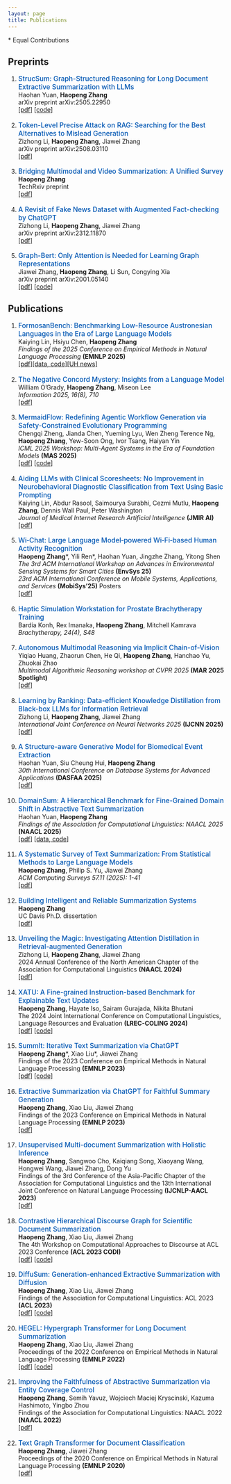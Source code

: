 ```yaml
---
layout: page
title: Publications
---
```


<!-- 
  CSS styles to format the publication list.
  This block makes the paper titles blue and slightly larger.
-->
<style>
  .paper-title {
    font-size: 1.1em; /* Makes the font slightly larger */
    font-weight: 500; /* Makes the font a bit bolder */
    color: #0056b3;  /* A nice shade of blue */
  }
  /* Optional: Add a bit more space between list items for readability */
  ol li {
    margin-bottom: 1.25em; 
  }
</style>

\* Equal Contributions

## Preprints
<ol>

<li>
<span class="paper-title">StrucSum: Graph-Structured Reasoning for Long Document Extractive Summarization with LLMs</span>
<br>Haohan Yuan, <b>Haopeng Zhang</b>
<br>arXiv preprint arXiv:2505.22950
<br><a href="https://arxiv.org/abs/2505.22950" target="_blank">[pdf]</a> <a href="https://github.com/HaohanYuan01/StrucSum" target="_blank">[code]</a>
</li>

<li>
<span class="paper-title">Token-Level Precise Attack on RAG: Searching for the Best Alternatives to Mislead Generation</span>
<br>Zizhong Li, <b>Haopeng Zhang</b>, Jiawei Zhang
<br>arXiv preprint arXiv:2508.03110
<br><a href="https://arxiv.org/abs/2508.03110" target="_blank">[pdf]</a>
</li>

<li>
<span class="paper-title">Bridging Multimodal and Video Summarization: A Unified Survey</span>
<br><b>Haopeng Zhang</b>
<br>TechRxiv preprint
<br><a href="https://www.techrxiv.org/doi/full/10.36227/techrxiv.175695798.83905803/v1" target="_blank">[pdf]</a>
</li>


<li>
<span class="paper-title">A Revisit of Fake News Dataset with Augmented Fact-checking by ChatGPT</span>
<br>Zizhong Li, <b>Haopeng Zhang</b>, Jiawei Zhang
<br>arXiv preprint arXiv:2312.11870
<br><a href="https://arxiv.org/abs/2312.11870" target="_blank">[pdf]</a>
</li>

<li>
<span class="paper-title">Graph-Bert: Only Attention is Needed for Learning Graph Representations</span>
<br>Jiawei Zhang, <b>Haopeng Zhang</b>, Li Sun, Congying Xia
<br>arXiv preprint arXiv:2001.05140
<br><a href="https://arxiv.org/abs/2001.05140" target="_blank">[pdf]</a> <a href="https://github.com/jwzhanggy/Graph-Bert" target="_blank">[code]</a>
</li>

</ol>


## Publications
<ol>

<li>
  <span class="paper-title">FormosanBench: Benchmarking Low-Resource Austronesian Languages in the Era of Large Language Models</span>
  <br>Kaiying Lin, Hsiyu Chen, <b>Haopeng Zhang</b>
  <br><i>Findings of the 2025 Conference on Empirical Methods in Natural Language Processing</i> <b>(EMNLP 2025)</b>
  <br><a href="https://arxiv.org/abs/2506.21563" target="_blank">[pdf]</a><a href="https://anonymous.4open.science/r/FormosanBench-DB43/README.md" target="_blank">[data, code]</a><a href="https://www.hawaii.edu/news/2025/09/05/endangered-languages-ai-tools/" target="_blank">[UH news]</a>
</li>

<li>
  <span class="paper-title">The Negative Concord Mystery: Insights from a Language Model</span>
  <br>William O’Grady, <b>Haopeng Zhang</b>, Miseon Lee
  <br><i>Information 2025, 16(8), 710</i>
  <br><a href="https://www.mdpi.com/2078-2489/16/8/710" target="_blank">[pdf]</a>
</li>

<li>
  <span class="paper-title">MermaidFlow: Redefining Agentic Workflow Generation via Safety-Constrained Evolutionary Programming</span>
  <br>Chengqi Zheng, Jianda Chen, Yueming Lyu, Wen Zheng Terence Ng, <b>Haopeng Zhang</b>, Yew-Soon Ong, Ivor Tsang, Haiyan Yin
  <br><i>ICML 2025 Workshop: Multi-Agent Systems in the Era of Foundation Models</i> <b>(MAS 2025)</b>
  <br><a href="https://arxiv.org/abs/2505.22967" target="_blank">[pdf]</a> <a href="https://github.com/chengqiArchy/MermaidFlow" target="_blank">[code]</a>
</li>

<li>
  <span class="paper-title">Aiding LLMs with Clinical Scoresheets: No Improvement in Neurobehavioral Diagnostic Classification from Text Using Basic Prompting</span>
  <br>Kaiying Lin, Abdur Rasool, Saimourya Surabhi, Cezmi Mutlu, <b>Haopeng Zhang</b>, Dennis Wall Paul, Peter Washington
  <br><i>Journal of Medical Internet Research Artificial Intelligence</i> <b>(JMIR AI)</b>
  <br><a href="https://preprints.jmir.org/preprint/75030" target="_blank">[pdf]</a>
</li>

<li>
<span class="paper-title">Wi‑Chat: Large Language Model‑powered Wi‑Fi‑based Human Activity Recognition</span>
<br><b>Haopeng Zhang</b>*, Yili Ren*, Haohan Yuan, Jingzhe Zhang, Yitong Shen
<br><i>The 3rd ACM International Workshop on Advances in Environmental Sensing Systems for Smart Cities</i> <b>(EnvSys 25)</b>
<br><i>23rd ACM International Conference on Mobile Systems, Applications, and Services</i> <b>(MobiSys’25)</b> Posters
<br><a href="https://arxiv.org/abs/2502.12421" target="_blank">[pdf]</a>
</li>

<li>
  <span class="paper-title">Haptic Simulation Workstation for Prostate Brachytherapy Training</span>
  <br>Bardia Konh, Rex Imanaka, <b>Haopeng Zhang</b>, Mitchell Kamrava
  <br><i>Brachytherapy, 24(4), S48</i>
</li>

<li>
<span class="paper-title">Autonomous Multimodal Reasoning via Implicit Chain-of-Vision</span>
<br>Yiqiao Huang, Zhaorun Chen, He Qi, <b>Haopeng Zhang</b>, Hanchao Yu, Zhuokai Zhao
<br><i>Multimodal Algorithmic Reasoning workshop at CVPR 2025</i> <b>(MAR 2025 Spotlight)</b>
<br><a href="https://openaccess.thecvf.com/content/CVPR2025W/MAR/papers/Huang_Autonomous_Multimodal_Reasoning_via_Implicit_Chain-of-Vision_CVPRW_2025_paper.pdf" target="_blank">[pdf]</a>
</li>

<li>
<span class="paper-title">Learning by Ranking: Data-efficient Knowledge Distillation from Black-box LLMs for Information Retrieval</span>
<br>Zizhong Li, <b>Haopeng Zhang</b>, Jiawei Zhang
<br><i>International Joint Conference on Neural Networks 2025</i> <b>(IJCNN 2025)</b>
<br><a href="https://arxiv.org/abs/2406.12169" target="_blank">[pdf]</a>
</li>

<li>
<span class="paper-title">A Structure-aware Generative Model for Biomedical Event Extraction</span>
<br>Haohan Yuan, Siu Cheung Hui, <b>Haopeng Zhang</b>
<br><i>30th International Conference on Database Systems for Advanced Applications</i> <b>(DASFAA 2025)</b>
<br><a href="https://www.arxiv.org/abs/2408.06583" target="_blank">[pdf]</a>
</li>

<li>
<span class="paper-title">DomainSum: A Hierarchical Benchmark for Fine-Grained Domain Shift in Abstractive Text Summarization</span>
<br>Haohan Yuan, <b>Haopeng Zhang</b>
<br><i>Findings of the Association for Computational Linguistics: NAACL 2025</i> <b>(NAACL 2025)</b>
<br><a href="https://arxiv.org/abs/2410.15687" target="_blank">[pdf]</a> <a href="https://github.com/hpzhang94/DomainSum" target="_blank">[data, code]</a>
</li>

<li>
<span class="paper-title">A Systematic Survey of Text Summarization: From Statistical Methods to Large Language Models</span>
<br><b>Haopeng Zhang</b>, Philip S. Yu, Jiawei Zhang
<br><i>ACM Computing Surveys 57.11 (2025): 1-41</i>
<br><a href="https://arxiv.org/abs/2406.11289" target="_blank">[pdf]</a>
</li>

<li>
<span class="paper-title">Building Intelligent and Reliable Summarization Systems</span>
<br><b>Haopeng Zhang</b>
<br>UC Davis Ph.D. dissertation
<br><a href="https://escholarship.org/uc/item/7zn0b66s" target="_blank">[pdf]</a>
</li>

<li>
<span class="paper-title">Unveiling the Magic: Investigating Attention Distillation in Retrieval-augmented Generation</span>
<br>Zizhong Li, <b>Haopeng Zhang</b>, Jiawei Zhang
<br>2024 Annual Conference of the North American Chapter of the Association for Computational Linguistics <b>(NAACL 2024)</b>
<br><a href="https://arxiv.org/abs/2402.11794" target="_blank">[pdf]</a>
</li>

<li>
<span class="paper-title">XATU: A Fine-grained Instruction-based Benchmark for Explainable Text Updates</span>
<br><b>Haopeng Zhang</b>, Hayate Iso, Sairam Gurajada, Nikita Bhutani
<br>The 2024 Joint International Conference on Computational Linguistics, Language Resources and Evaluation <b>(LREC-COLING 2024)</b>
<br><a href="https://arxiv.org/abs/2309.11063" target="_blank">[pdf]</a> <a href="https://github.com/megagonlabs/xatu" target="_blank">[code]</a>
</li>

<li>
<span class="paper-title">SummIt: Iterative Text Summarization via ChatGPT</span>
<br><b>Haopeng Zhang</b>*, Xiao Liu*, Jiawei Zhang
<br>Findings of the 2023 Conference on Empirical Methods in Natural Language Processing <b>(EMNLP 2023)</b>
<br><a href="http://arxiv.org/abs/2305.14835" target="_blank">[pdf]</a> <a href="https://github.com/hpzhang94/summ_it" target="_blank">[code]</a>
</li>

<li>
<span class="paper-title">Extractive Summarization via ChatGPT for Faithful Summary Generation</span>
<br><b>Haopeng Zhang</b>, Xiao Liu, Jiawei Zhang
<br>Findings of the 2023 Conference on Empirical Methods in Natural Language Processing <b>(EMNLP 2023)</b>
<br><a href="https://arxiv.org/abs/2304.04193" target="_blank">[pdf]</a>
</li>

<li>
<span class="paper-title">Unsupervised Multi-document Summarization with Holistic Inference</span>
<br><b>Haopeng Zhang</b>, Sangwoo Cho, Kaiqiang Song, Xiaoyang Wang, Hongwei Wang, Jiawei Zhang, Dong Yu
<br>Findings of the 3rd Conference of the Asia-Pacific Chapter of the Association for Computational Linguistics and the 13th International Joint Conference on Natural Language Processing <b>(IJCNLP-AACL 2023)</b>
<br><a href="https://arxiv.org/abs/2309.04087" target="_blank">[pdf]</a>
</li>

<li>
<span class="paper-title">Contrastive Hierarchical Discourse Graph for Scientific Document Summarization</span>
<br><b>Haopeng Zhang</b>, Xiao Liu, Jiawei Zhang
<br>The 4th Workshop on Computational Approaches to Discourse at ACL 2023 Conference <b>(ACL 2023 CODI)</b>
<br><a href="https://arxiv.org/abs/2306.00177" target="_blank">[pdf]</a> <a href="https://github.com/hpzhang94/changes" target="_blank">[code]</a>
</li>

<li>
<span class="paper-title">DiffuSum: Generation-enhanced Extractive Summarization with Diffusion</span>
<br><b>Haopeng Zhang</b>, Xiao Liu, Jiawei Zhang
<br>Findings of the Association for Computational Linguistics: ACL 2023 <b>(ACL 2023)</b>
<br><a href="https://arxiv.org/abs/2305.01735" target="_blank">[pdf]</a> <a href="https://github.com/hpzhang94/DiffuSum" target="_blank">[code]</a>
</li>

<li>
<span class="paper-title">HEGEL: Hypergraph Transformer for Long Document Summarization</span>
<br><b>Haopeng Zhang</b>, Xiao Liu, Jiawei Zhang
<br>Proceedings of the 2022 Conference on Empirical Methods in Natural Language Processing <b>(EMNLP 2022)</b>
<br><a href="https://arxiv.org/abs/2210.04126" target="_blank">[pdf]</a> <a href="https://github.com/hpzhang94/hegel_sum" target="_blank">[code]</a>
</li>

<li>
<span class="paper-title">Improving the Faithfulness of Abstractive Summarization via Entity Coverage Control</span>
<br><b>Haopeng Zhang</b>, Semih Yavuz, Wojciech Maciej Kryscinski, Kazuma Hashimoto, Yingbo Zhou
<br>Findings of the Association for Computational Linguistics: NAACL 2022 <b>(NAACL 2022)</b>
<br><a href="https://aclanthology.org/2022.findings-naacl.40/" target="_blank">[pdf]</a>
</li>

<li>
<span class="paper-title">Text Graph Transformer for Document Classification</span>
<br><b>Haopeng Zhang</b>, Jiawei Zhang
<br>Proceedings of the 2020 Conference on Empirical Methods in Natural Language Processing <b>(EMNLP 2020)</b>
<br><a href="https://aclanthology.org/2020.emnlp-main.668/" target="_blank">[pdf]</a>
</li>

</ol>
